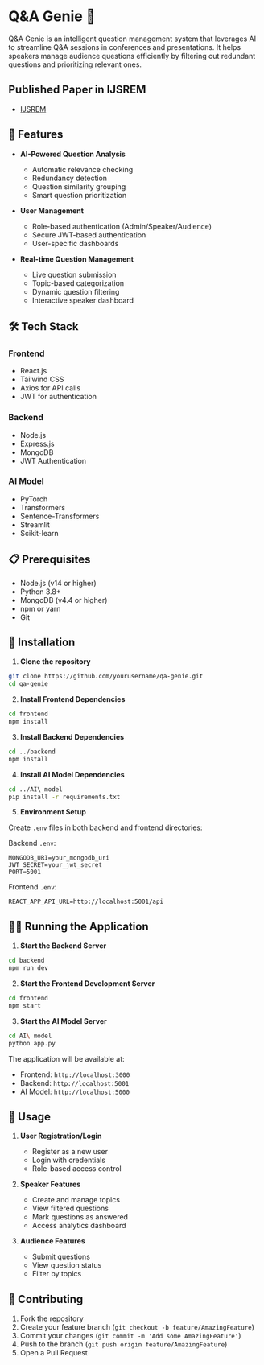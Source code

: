 # Q&A Genie 🎯

Q&A Genie is an intelligent question management system that leverages AI to streamline Q&A sessions in conferences and presentations. It helps speakers manage audience questions efficiently by filtering out redundant questions and prioritizing relevant ones.

## Published Paper in IJSREM
- [IJSREM](https://ijsrem.com/download/ai-powered-question-management-in-conferences/)

## 🌟 Features

- **AI-Powered Question Analysis**
  - Automatic relevance checking
  - Redundancy detection
  - Question similarity grouping
  - Smart question prioritization

- **User Management**
  - Role-based authentication (Admin/Speaker/Audience)
  - Secure JWT-based authentication
  - User-specific dashboards

- **Real-time Question Management**
  - Live question submission
  - Topic-based categorization
  - Dynamic question filtering
  - Interactive speaker dashboard

## 🛠️ Tech Stack

### Frontend
- React.js
- Tailwind CSS
- Axios for API calls
- JWT for authentication

### Backend
- Node.js
- Express.js
- MongoDB
- JWT Authentication

### AI Model
- PyTorch
- Transformers
- Sentence-Transformers
- Streamlit
- Scikit-learn

## 📋 Prerequisites

- Node.js (v14 or higher)
- Python 3.8+
- MongoDB (v4.4 or higher)
- npm or yarn
- Git

## 🚀 Installation

1. **Clone the repository**
```bash
git clone https://github.com/yourusername/qa-genie.git
cd qa-genie
```

2. **Install Frontend Dependencies**
```bash
cd frontend
npm install
```

3. **Install Backend Dependencies**
```bash
cd ../backend
npm install
```

4. **Install AI Model Dependencies**
```bash
cd ../AI\ model
pip install -r requirements.txt
```

5. **Environment Setup**

Create `.env` files in both backend and frontend directories:

Backend `.env`:
```env
MONGODB_URI=your_mongodb_uri
JWT_SECRET=your_jwt_secret
PORT=5001
```

Frontend `.env`:
```env
REACT_APP_API_URL=http://localhost:5001/api
```

## 🏃‍♂️ Running the Application

1. **Start the Backend Server**
```bash
cd backend
npm run dev
```

2. **Start the Frontend Development Server**
```bash
cd frontend
npm start
```

3. **Start the AI Model Server**
```bash
cd AI\ model
python app.py
```

The application will be available at:
- Frontend: `http://localhost:3000`
- Backend: `http://localhost:5001`
- AI Model: `http://localhost:5000`

## 📱 Usage

1. **User Registration/Login**
   - Register as a new user
   - Login with credentials
   - Role-based access control

2. **Speaker Features**
   - Create and manage topics
   - View filtered questions
   - Mark questions as answered
   - Access analytics dashboard

3. **Audience Features**
   - Submit questions
   - View question status
   - Filter by topics


## 🤝 Contributing

1. Fork the repository
2. Create your feature branch (`git checkout -b feature/AmazingFeature`)
3. Commit your changes (`git commit -m 'Add some AmazingFeature'`)
4. Push to the branch (`git push origin feature/AmazingFeature`)
5. Open a Pull Request

